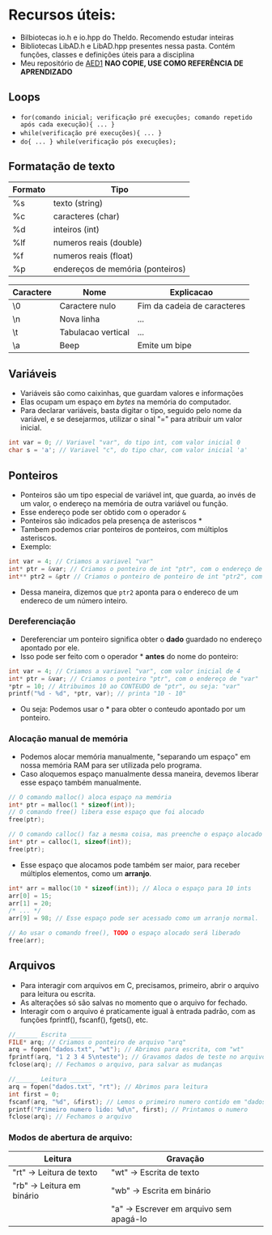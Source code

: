 # Recursos úteis:
+ Bilbiotecas io.h e io.hpp do Theldo. Recomendo estudar inteiras
+ Bibliotecas LibAD.h e LibAD.hpp presentes nessa pasta. Contém funções, classes e definições úteis para a disciplina
+ Meu repositório de [AED1](https://github.com/antoniodrumond/AED1) **NAO COPIE, USE COMO REFERÊNCIA DE APRENDIZADO**
## Loops
+ ``for(comando inicial; verificação pré execuções; comando repetido após cada execução){ ... }``
+ ``while(verificação pré execuções){ ... }``
+ ``do{ ... } while(verificação pós execuções);``
## Formatação de texto
| Formato | Tipo                             |
| ------- | -------------------------------- |
| %s      | texto (string)                   |
| %c      | caracteres (char)                |
| %d      | inteiros (int)                   |
| %lf     | numeros reais (double)           |
| %f      | numeros reais (float)            |
| %p      | endereços de memória (ponteiros) |

Caractere | Nome | Explicacao
-- | -- | --
\0 | Caractere nulo | Fim da cadeia de caracteres
\n | Nova linha | ...
\t | Tabulacao vertical | ...
\a | Beep | Emite um bipe

## Variáveis
+ Variáveis são como caixinhas, que guardam valores e informações
+ Elas ocupam um espaço em *bytes* na memória do computador.
+ Para declarar variáveis, basta digitar o tipo, seguido pelo nome da variável, e se desejarmos, utilizar o sinal "=" para atribuir um valor inicial.
```c
int var = 0; // Variavel "var", do tipo int, com valor inicial 0
char s = 'a'; // Variavel "c", do tipo char, com valor inicial 'a'
```
## Ponteiros
+ Ponteiros são um tipo especial de variável int, que guarda, ao invés de um valor, o endereço na memória de outra variável ou função.
+ Esse endereço pode ser obtido com o operador `&`
+ Ponteiros são indicados pela presença de asteriscos \*
+ Tambem podemos criar ponteiros de ponteiros, com múltiplos asteriscos.
+ Exemplo:
```c
int var = 4; // Criamos a variavel "var"
int* ptr = &var; // Criamos o ponteiro de int "ptr", com o endereço de "var"
int** ptr2 = &ptr // Criamos o ponteiro de ponteiro de int "ptr2", com o endereco de "ptr"
```
+ Dessa maneira, dizemos que `ptr2` aponta para o endereco de um endereco de um número inteiro.
### Dereferenciação
+ Dereferenciar um ponteiro significa obter o **dado** guardado no endereço apontado por ele.
+ Isso pode ser feito com o operador \* **antes** do nome do ponteiro:
```c
int var = 4; // Criamos a variavel "var", com valor inicial de 4
int* ptr = &var; // Criamos o ponteiro "ptr", com o endereço de "var"
*ptr = 10; // Atribuimos 10 ao CONTEUDO de "ptr", ou seja: "var"
printf("%d - %d", *ptr, var); // printa "10 - 10"
```
+ Ou seja: Podemos usar o \* para obter o conteudo apontado por um ponteiro.
### Alocação manual de memória
+ Podemos alocar memória manualmente, "separando um espaço" em nossa memória RAM para ser utilizada pelo programa.
+ Caso aloquemos espaço manualmente dessa maneira, devemos liberar esse espaço também manualmente.
```c
// O comando malloc() aloca espaço na memória
int* ptr = malloc(1 * sizeof(int));
// O comando free() libera esse espaço que foi alocado
free(ptr); 

// O comando calloc() faz a mesma coisa, mas preenche o espaço alocado com 0s
int* ptr = calloc(1, sizeof(int));
free(ptr);
```
+ Esse espaço que alocamos pode também ser maior, para receber múltiplos elementos, como um **arranjo**.
```c
int* arr = malloc(10 * sizeof(int)); // Aloca o espaço para 10 ints
arr[0] = 15;
arr[1] = 20;
/* ... */
arr[9] = 98; // Esse espaço pode ser acessado como um arranjo normal.

// Ao usar o comando free(), TODO o espaço alocado será liberado
free(arr);
```

## Arquivos
+ Para interagir com arquivos em C, precisamos, primeiro, abrir o arquivo para leitura ou escrita.
+ As alterações só são salvas no momento que o arquivo for fechado.
+ Interagir com o arquivo é praticamente igual à entrada padrão, com as funções fprintf(), fscanf(), fgets(), etc.
```c
//______ Escrita ______
FILE* arq; // Criamos o ponteiro de arquivo "arq"
arq = fopen("dados.txt", "wt"); // Abrimos para escrita, com "wt"
fprintf(arq, "1 2 3 4 5\nteste"); // Gravamos dados de teste no arquivo
fclose(arq); // Fechamos o arquivo, para salvar as mudanças

//______ Leitura ______
arq = fopen("dados.txt", "rt"); // Abrimos para leitura
int first = 0;
fscanf(arq, "%d", &first); // Lemos o primeiro numero contido em "dados.txt"
printf("Primeiro numero lido: %d\n", first); // Printamos o numero
fclose(arq); // Fechamos o arquivo
```
### Modos de abertura de arquivo:
| **Leitura**                | **Gravação**                            |
| -------------------------- | --------------------------------------- |
| "rt" -> Leitura de texto   | "wt" -> Escrita de texto                |
| "rb" -> Leitura em binário | "wb" -> Escrita em binário              |
|                            | "a" -> Escrever em arquivo sem apagá-lo |
